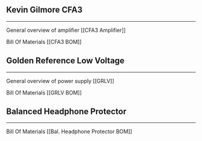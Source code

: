 ## Kevin Gilmore CFA3
---
General overview of amplifier
[[CFA3 Amplifier]]

Bill Of Materials
[[CFA3 BOM]]

## Golden Reference Low Voltage
---
General overview of power supply
[[GRLV]]

Bill Of Materials
[[GRLV BOM]]

## Balanced Headphone Protector
---
Bill Of Materials
[[Bal. Headphone Protector BOM]]